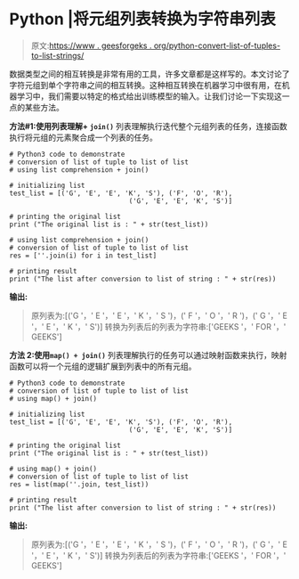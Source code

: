 # Python |将元组列表转换为字符串列表

> 原文:[https://www . geesforgeks . org/python-convert-list-of-tuples-to-list-strings/](https://www.geeksforgeeks.org/python-convert-list-of-tuples-to-list-of-strings/)

数据类型之间的相互转换是非常有用的工具，许多文章都是这样写的。本文讨论了字符元组到单个字符串之间的相互转换。这种相互转换在机器学习中很有用，在机器学习中，我们需要以特定的格式给出训练模型的输入。让我们讨论一下实现这一点的某些方法。

**方法#1:使用列表理解+ `join()`**
列表理解执行迭代整个元组列表的任务，连接函数执行将元组的元素聚合成一个列表的任务。

```
# Python3 code to demonstrate
# conversion of list of tuple to list of list 
# using list comprehension + join()

# initializing list 
test_list = [('G', 'E', 'E', 'K', 'S'), ('F', 'O', 'R'),
                              ('G', 'E', 'E', 'K', 'S')]

# printing the original list
print ("The original list is : " + str(test_list))

# using list comprehension + join()
# conversion of list of tuple to list of list 
res = [''.join(i) for i in test_list]

# printing result
print ("The list after conversion to list of string : " + str(res))
```

**输出:**

> 原列表为:[('G '，' E '，' E '，' K '，' S ')，(' F '，' O '，' R ')，(' G '，' E '，' E '，' K '，' S')]
> 转换为列表后的列表为字符串:['GEEKS '，' FOR '，' GEEKS']

**方法 2:使用`map() + join()`**
列表理解执行的任务可以通过映射函数来执行，映射函数可以将一个元组的逻辑扩展到列表中的所有元组。

```
# Python3 code to demonstrate
# conversion of list of tuple to list of list 
# using map() + join()

# initializing list 
test_list = [('G', 'E', 'E', 'K', 'S'), ('F', 'O', 'R'),
                              ('G', 'E', 'E', 'K', 'S')]

# printing the original list
print ("The original list is : " + str(test_list))

# using map() + join()
# conversion of list of tuple to list of list 
res = list(map(''.join, test_list))

# printing result
print ("The list after conversion to list of string : " + str(res))
```

**输出:**

> 原列表为:[('G '，' E '，' E '，' K '，' S ')，(' F '，' O '，' R ')，(' G '，' E '，' E '，' K '，' S')]
> 转换为列表后的列表为字符串:['GEEKS '，' FOR '，' GEEKS']